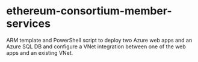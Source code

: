 # ethereum-consortium-member-services

ARM template and PowerShell script to deploy two Azure web apps and an Azure SQL DB and configure a VNet integration between one of the web apps and an existing VNet. 
